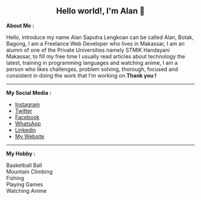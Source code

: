 <h2 align="center">Hello world!, I'm Alan 👋</h2>

<p>
    <b>About Me :</b>
    <br>
    <p>Hello, introduce my name Alan Saputra Lengkoan can be called Alan, Botak, Bagong, I am a Freelance Web Developer
        who lives in Makassar, I am an alumni of one of the Private Universities namely STMIK Handayani Makassar, to
        fill my free time I usually read articles about technology the latest, training in programming languages ​​and
        watching anime, I am a person who likes challenges, problem solving, thorough, focused and consistent in doing
        the work that I'm working on.<strong>Thank you !</strong></p>
</p>

<hr>

<p>
    <b>My Social Media :</b>
    <br>
    <ul>
        <li>
            <a href="https://www.instagram.com/alanlengkoan">Instagram</a>
        </li>
        <li>
            <a href="https://twitter.com/LengkoanAlan">Twitter</a>
        </li>
        <li>
            <a href="https://web.facebook.com/alanlengkoan">Facebook</a>
        </li>
        <li>
            <a href="https://api.whatsapp.com/send?phone=6285242907595">WhatsApp</a>
        </li>
        <li>
            <a href="https://www.linkedin.com/in/alanlengkoan">Linkedin</a>
        </li>
        <li>
            <a href="https://alanlengkoan.netlify.app/">My Website</a>
        </li>
    </ul>
</p>

<hr>

<p>
    <b>My Hobby :</b>
    <br>
    <ul style="list-style: none; padding: 0;">
        <li>Basketball Ball</li>
        <li>Mountain Climbing</li>
        <li>Fishing</li>
        <li>Playing Games</li>
        <li>Watching Anime</li>
    </ul>
</p>